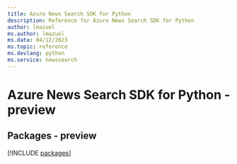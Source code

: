 ```yaml
---
title: Azure News Search SDK for Python
description: Reference for Azure News Search SDK for Python
author: lmazuel
ms.author: lmazuel
ms.data: 04/12/2023
ms.topic: reference
ms.devlang: python
ms.service: newssearch
---
```

# Azure News Search SDK for Python - preview
## Packages - preview
[!INCLUDE [packages](news-search-index.md)]